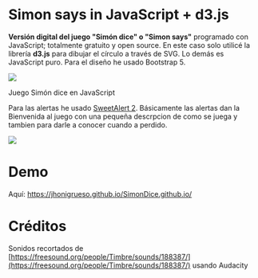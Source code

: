 # Simon says in JavaScript + d3.js
**Versión digital del juego "Simón dice" o "Simon says"**  programado con JavaScript; totalmente gratuito y open source.
En este caso solo utilicé la librería  **d3.js**  para dibujar el círculo a través de SVG. Lo demás es JavaScript puro. Para el diseño he usado Bootstrap 5.

[![](https://i.ibb.co/QjdJV02/scrnli-19-2-2022-21-27-41.png)](https://i.ibb.co/QjdJV02/scrnli-19-2-2022-21-27-41.png)

Juego Simón dice en JavaScript

Para las alertas he usado  [SweetAlert 2](https://sweetalert2.github.io/). Básicamente las alertas dan la Bienvenida al juego con una pequeña descrpcion de como se juega y tambien para darle a conocer cuando a perdido.

[![](https://i.ibb.co/3mcZ2Yc/scrnli-19-2-2022-21-28-28.png)](https://i.ibb.co/3mcZ2Yc/scrnli-19-2-2022-21-28-28.png)

# Demo
Aquí: https://jhonigrueso.github.io/SimonDice.github.io/

# Créditos
Sonidos recortados de [https://freesound.org/people/Timbre/sounds/188387/](https://freesound.org/people/Timbre/sounds/188387/) usando Audacity
